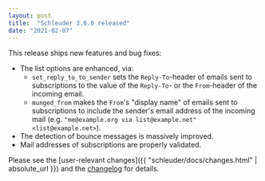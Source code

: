 ```yaml
---
layout: post
title:  "Schleuder 3.6.0 released"
date: "2021-02-07"
---
```


This release ships new features and bug fixes:

* The list options are enhanced, via:
  * `set_reply_to_to_sender` sets the `Reply-To`-header of emails sent to subscriptions to the value of the `Reply-To`- or the `From`-header of the incoming email.
  * `munged_from` makes the `From`'s "display name" of emails sent to subscriptions to include the sender's email address of the incoming mail (e.g. `"me@example.org via list@example.net" <list@example.net>`).
* The detection of bounce messages is massively improved.
* Mail addresses of subscriptions are properly validated.

Please see the [user-relevant changes]({{ "schleuder/docs/changes.html" | absolute_url }}) and the [changelog](https://0xacab.org/schleuder/schleuder/blob/master/CHANGELOG.md#360-2021-02-FIXME) for details.
